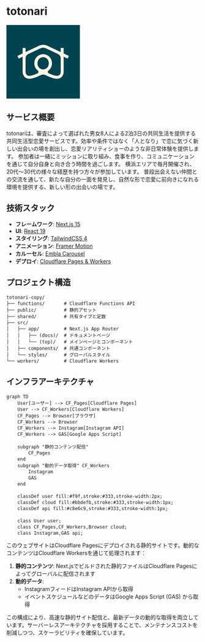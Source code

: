 # totonari

![Hero Image](./public/icon-192x192.png)

## サービス概要
totonariは、審査によって選ばれた男女8人による2泊3日の共同生活を提供する共同生活型恋愛サービスです。効率や条件ではなく「人となり」で恋に気づく新しい出会いの場を創出し、恋愛リアリティショーのような非日常体験を提供します。
参加者は一緒にミッションに取り組み、食事を作り、コミュニケーションを通じて自分自身と向き合う時間を過ごします。
横浜エリアで毎月開催され、20代〜30代の様々な経歴を持つ方々が参加しています。
普段出会えない仲間との交流を通して、新たな自分の一面を発見し、自然な形で恋愛に前向きになれる環境を提供する、新しい形の出会いの場です。

## 技術スタック

- **フレームワーク**: [Next.js 15](https://nextjs.org/)
- **UI**: [React 19](https://react.dev/)
- **スタイリング**: [TailwindCSS 4](https://tailwindcss.com/)
- **アニメーション**: [Framer Motion](https://www.framer.com/motion/)
- **カルーセル**: [Embla Carousel](https://www.embla-carousel.com/)
- **デプロイ**: [Cloudflare Pages & Workers](https://pages.cloudflare.com/)

## プロジェクト構造

```
totonari-copy/
├── functions/       # Cloudflare Functions API
├── public/          # 静的アセット
├── shared/          # 共有タイプと定数
├── src/
│   ├── app/         # Next.js App Router
│   │   ├── (docs)/  # ドキュメントページ
│   │   └── (top)/   # メインページとコンポーネント
│   ├── components/  # 共通コンポーネント
│   └── styles/      # グローバルスタイル
└── workers/         # Cloudflare Workers
```

## インフラアーキテクチャ

```mermaid
graph TD
    User[ユーザー] --> CF_Pages[Cloudflare Pages]
    User --> CF_Workers[Cloudflare Workers]
    CF_Pages --> Browser[ブラウザ]
    CF_Workers --> Browser
    CF_Workers --> Instagram[Instagram API]
    CF_Workers --> GAS[Google Apps Script]
    
    subgraph "静的コンテンツ配信"
        CF_Pages
    end
    subgraph "動的データ取得" CF_Workers
        Instagram
        GAS
    end
    
    classDef user fill:#f9f,stroke:#333,stroke-width:2px;
    classDef cloud fill:#bbdefb,stroke:#333,stroke-width:1px;
    classDef api fill:#c8e6c9,stroke:#333,stroke-width:1px;
    
    class User user;
    class CF_Pages,CF_Workers,Browser cloud;
    class Instagram,GAS api;
```

このウェブサイトはCloudflare Pagesにデプロイされる静的サイトです。動的なコンテンツはCloudflare Workersを通じて処理されます：

1. **静的コンテンツ**: Next.jsでビルドされた静的ファイルはCloudflare Pagesによってグローバルに配信されます
2. **動的データ**: 
   - InstagramフィードはInstagram APIから取得
   - イベントスケジュールなどのデータはGoogle Apps Script (GAS) から取得

この構成により、高速な静的サイト配信と、最新データの動的な取得を両立しています。サーバーレスアーキテクチャを採用することで、メンテナンスコストを削減しつつ、スケーラビリティを確保しています。
